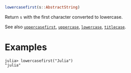 ```julia
lowercasefirst(s::AbstractString)
```

Return `s` with the first character converted to lowercase.

See also [`uppercasefirst`](@ref), [`uppercase`](@ref), [`lowercase`](@ref), [`titlecase`](@ref).

# Examples

```jldoctest
julia> lowercasefirst("Julia")
"julia"
```
